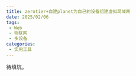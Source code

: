 ```yaml
---
title: zerotier+自建planet为自己的设备组建虚拟局域网
date: 2025/02/06
tags:
 - Web
 - 物联网
 - 多设备
categories:
 - 实用工具
---
```


待填坑。